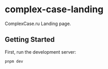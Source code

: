 # complex-case-landing

ComplexCase.ru Landing page.

## Getting Started

First, run the development server:

```bash
pnpm dev
```
